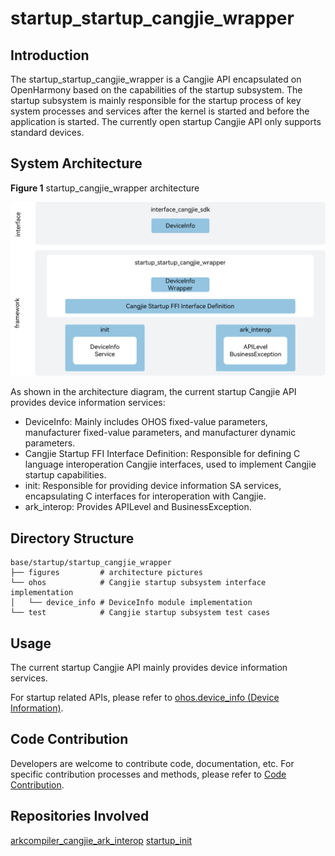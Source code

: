 # startup_startup_cangjie_wrapper

## Introduction

The startup_startup_cangjie_wrapper is a Cangjie API encapsulated on OpenHarmony based on the capabilities of the startup subsystem. The startup subsystem is mainly responsible for the startup process of key system processes and services after the kernel is started and before the application is started. The currently open startup Cangjie API only supports standard devices.

## System Architecture

**Figure 1** startup_cangjie_wrapper architecture

![startup_cangjie_wrapper architecture](figures/startup_cangjie_wrapper_architecture_en.png)

As shown in the architecture diagram, the current startup Cangjie API provides device information services:

- DeviceInfo: Mainly includes OHOS fixed-value parameters, manufacturer fixed-value parameters, and manufacturer dynamic parameters.
- Cangjie Startup FFI Interface Definition: Responsible for defining C language interoperation Cangjie interfaces, used to implement Cangjie startup capabilities.
- init: Responsible for providing device information SA services, encapsulating C interfaces for interoperation with Cangjie.
- ark_interop: Provides APILevel and BusinessException.

## Directory Structure

```
base/startup/startup_cangjie_wrapper
├── figures         # architecture pictures
└── ohos            # Cangjie startup subsystem interface implementation
│   └── device_info # DeviceInfo module implementation
└── test            # Cangjie startup subsystem test cases
```

## Usage

The current startup Cangjie API mainly provides device information services.

For startup related APIs, please refer to [ohos.device_info (Device Information)](https://gitcode.com/openharmony-sig/arkcompiler_cangjie_ark_interop/blob/master/doc/API_Reference/source_en/apis/BasicServicesKit/cj-apis-device_info.md).

## Code Contribution

Developers are welcome to contribute code, documentation, etc. For specific contribution processes and methods, please refer to [Code Contribution](https://gitcode.com/openharmony/docs/blob/master/en/contribute/code-contribution.md).

## Repositories Involved

[arkcompiler_cangjie_ark_interop](https://gitcode.com/openharmony-sig/arkcompiler_cangjie_ark_interop)
[startup_init](https://gitcode.com/openharmony/startup_init)